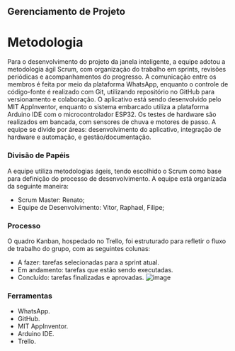 ## Gerenciamento de Projeto


# Metodologia

Para o desenvolvimento do projeto da janela inteligente, a equipe adotou a metodologia ágil Scrum, com organização do trabalho em sprints, revisões periódicas e acompanhamentos do progresso. A comunicação entre os membros é feita por meio da plataforma WhatsApp, enquanto o controle de código-fonte é realizado com Git, utilizando repositório no GitHub para versionamento e colaboração. O aplicativo está sendo desenvolvido pelo MIT AppInventor, enquanto o sistema embarcado utiliza a plataforma Arduino IDE com o microcontrolador ESP32. Os testes de hardware são realizados em bancada, com sensores de chuva e motores de passo. A equipe se divide por áreas: desenvolvimento do aplicativo, integração de hardware e automação, e gestão/documentação.

### Divisão de Papéis

A equipe utiliza metodologias ágeis, tendo escolhido o Scrum como base para definição do processo de desenvolvimento. A equipe está organizada da seguinte maneira:
- Scrum Master: Renato;
- Equipe de Desenvolvimento: Vitor, Raphael, Filipe;


### Processo

O quadro Kanban, hospedado no Trello, foi estruturado para refletir o fluxo de trabalho do grupo, com as seguintes colunas:
- A fazer: tarefas selecionadas para a sprint atual.
- Em andamento: tarefas que estão sendo executadas.
- Concluído: tarefas finalizadas e aprovadas.
![image](https://github.com/user-attachments/assets/93e0686f-d149-46fa-b8b3-40b699054bba)

### Ferramentas

- WhatsApp.
- GitHub.
- MIT AppInventor.
- Arduino IDE.
- Trello.
